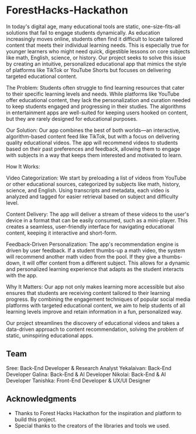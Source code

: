 # ForestHacks-Hackathon

In today's digital age, many educational tools are static, one-size-fits-all solutions that fail to engage students dynamically. As education increasingly moves online, students often find it difficult to locate tailored content that meets their individual learning needs. This is especially true for younger learners who might need quick, digestible lessons on core subjects like math, English, science, or history. Our project seeks to solve this issue by creating an intuitive, personalized educational app that mimics the style of platforms like TikTok or YouTube Shorts but focuses on delivering targeted educational content.

The Problem: Students often struggle to find learning resources that cater to their specific learning levels and needs. While platforms like YouTube offer educational content, they lack the personalization and curation needed to keep students engaged and progressing in their studies. The algorithms in entertainment apps are well-suited for keeping users hooked on content, but they are rarely designed for educational purposes.

Our Solution: Our app combines the best of both worlds—an interactive, algorithm-based content feed like TikTok, but with a focus on delivering quality educational videos. The app will recommend videos to students based on their past preferences and feedback, allowing them to engage with subjects in a way that keeps them interested and motivated to learn.

How It Works:

Video Categorization: We start by preloading a list of videos from YouTube or other educational sources, categorized by subjects like math, history, science, and English. Using transcripts and metadata, each video is analyzed and tagged for easier retrieval based on subject and difficulty level.

Content Delivery: The app will deliver a stream of these videos to the user's device in a format that can be easily consumed, such as a mini-player. This creates a seamless, user-friendly interface for navigating educational content, keeping it interactive and short-form.

Feedback-Driven Personalization: The app's recommendation engine is driven by user feedback. If a student thumbs-up a math video, the system will recommend another math video from the pool. If they give a thumbs-down, it will offer content from a different subject. This allows for a dynamic and personalized learning experience that adapts as the student interacts with the app.

Why It Matters: Our app not only makes learning more accessible but also ensures that students are receiving content tailored to their learning progress. By combining the engagement techniques of popular social media platforms with targeted educational content, we aim to help students of all learning levels improve and retain information in a fun, personalized way.

Our project streamlines the discovery of educational videos and takes a data-driven approach to content recommendation, solving the problem of static, uninspiring educational apps.

## Team

Sree: Back-End Developer & Research Analyst
Yekalaivan: Back-End Developer
Galina: Back-End & AI Developer
Nikolai: Back-End & AI Developer
Tanishka: Front-End Developer & UX/UI Designer

## Acknowledgments

- Thanks to Forest Hacks Hackathon for the inspiration and platform to build this project.
- Special thanks to the creators of the libraries and tools we used.
